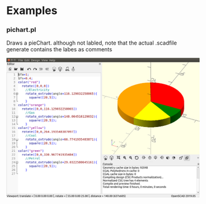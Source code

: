 # Examples

### pichart.pl
Draws a pieChart.  although not labled, note that the actual
.scadfile generate contains the labes as comments

![image](https://github.com/saiftynet/dummyrepo/blob/main/SCAD/pichart.png?raw=true)
